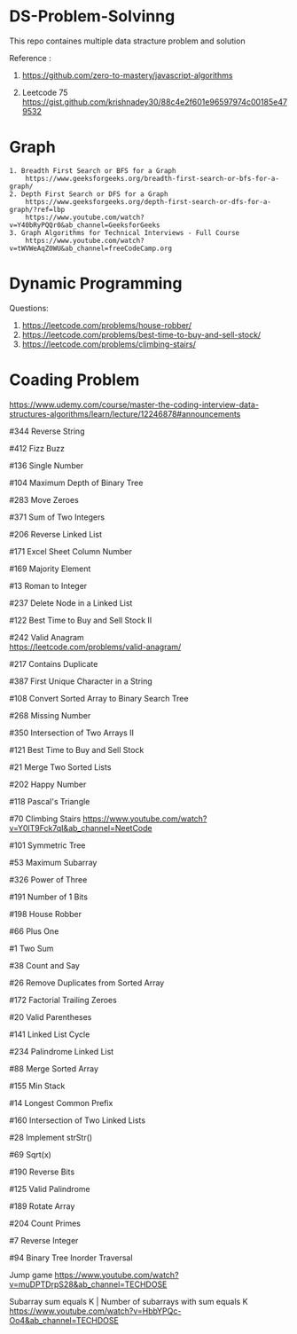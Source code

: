 # DS-Problem-Solvinng

This repo containes multiple data stracture problem and solution

Reference :
1. https://github.com/zero-to-mastery/javascript-algorithms

2. Leetcode 75
   https://gist.github.com/krishnadey30/88c4e2f601e96597974c00185e479532


# Graph
    1. Breadth First Search or BFS for a Graph
        https://www.geeksforgeeks.org/breadth-first-search-or-bfs-for-a-graph/
    2. Depth First Search or DFS for a Graph
        https://www.geeksforgeeks.org/depth-first-search-or-dfs-for-a-graph/?ref=lbp
        https://www.youtube.com/watch?v=Y40bRyPQQr0&ab_channel=GeeksforGeeks
    3. Graph Algorithms for Technical Interviews - Full Course
        https://www.youtube.com/watch?v=tWVWeAqZ0WU&ab_channel=freeCodeCamp.org


# Dynamic Programming
Questions:
1. https://leetcode.com/problems/house-robber/
2. https://leetcode.com/problems/best-time-to-buy-and-sell-stock/
3. https://leetcode.com/problems/climbing-stairs/

# Coading Problem 
https://www.udemy.com/course/master-the-coding-interview-data-structures-algorithms/learn/lecture/12246878#announcements

#344 Reverse String   

#412 Fizz Buzz    

#136 Single Number    

#104 Maximum Depth of Binary Tree    

#283 Move Zeroes    

#371 Sum of Two Integers    

#206 Reverse Linked List    

#171 Excel Sheet Column Number    

#169 Majority Element    

#13 Roman to Integer    

#237 Delete Node in a Linked List    

#122 Best Time to Buy and Sell Stock II    

#242 Valid Anagram    
https://leetcode.com/problems/valid-anagram/

#217 Contains Duplicate    

#387 First Unique Character in a String    

#108 Convert Sorted Array to Binary Search Tree    

#268 Missing Number    

#350 Intersection of Two Arrays II    

#121 Best Time to Buy and Sell Stock    

#21 Merge Two Sorted Lists    

#202 Happy Number    

#118 Pascal's Triangle    

#70 Climbing Stairs 
https://www.youtube.com/watch?v=Y0lT9Fck7qI&ab_channel=NeetCode   

#101 Symmetric Tree    

#53 Maximum Subarray    

#326 Power of Three    

#191 Number of 1 Bits    

#198 House Robber    

#66 Plus One    

#1 Two Sum    

#38 Count and Say    

#26 Remove Duplicates from Sorted Array    

#172 Factorial Trailing Zeroes    

#20 Valid Parentheses    

#141 Linked List Cycle    

#234 Palindrome Linked List    

#88 Merge Sorted Array    

#155 Min Stack    

#14 Longest Common Prefix    

#160 Intersection of Two Linked Lists    

#28 Implement strStr()    

#69 Sqrt(x)    

#190 Reverse Bits    

#125 Valid Palindrome    

#189 Rotate Array    

#204 Count Primes    

#7 Reverse Integer    

#94 Binary Tree Inorder Traversal   



Jump game
https://www.youtube.com/watch?v=muDPTDrpS28&ab_channel=TECHDOSE

Subarray sum equals K | Number of subarrays with sum equals K
https://www.youtube.com/watch?v=HbbYPQc-Oo4&ab_channel=TECHDOSE

